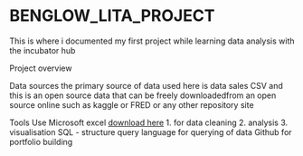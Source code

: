 # BENGLOW_LITA_PROJECT
This is where i documented my first project while learning data analysis with the incubator hub

Project overview


Data sources
the primary source of data used here is data sales CSV  and this is an open source
data that can be freely downloadedfrom an open source online such as kaggle or FRED
or any other repository site

Tools Use
  Microsoft excel [download here](http//www.microsoft.com)
    1. for data cleaning 
    2. analysis
    3. visualisation
  SQL - structure query language for querying of data
  Github for portfolio building

